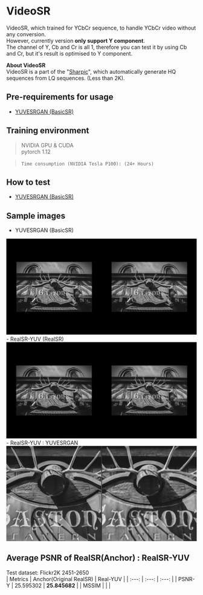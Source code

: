 # VideoSR

VideoSR, which trained for YCbCr sequence, to handle YCbCr video without any conversion.  
However, currently version **only support Y component**.  
The channel of Y, Cb and Cr is all 1, therefore you can test it by using Cb and Cr, but it's result is optimised to Y component.  


**About VideoSR**  
VideoSR is a part of the "[Sharpic](https://github.com/GCU-Graduate-Project-Sharpic/Sharpic)", which automatically generate HQ sequences from LQ sequences. (Less than 2K).  


## Pre-requirements for usage  

- [YUVESRGAN (BasicSR)](https://github.com/Hyunmin-jasper-Cho/YUVSRGAN/tree/main/BasicSR#pre-requirements-for-usage)  


## Training environment 
> NVIDIA GPU & CUDA  
> pytorch 1.12    

> `Time consumption (NVIDIA Tesla P100): (24+ Hours)`  

## How to test  

- [YUVESRGAN (BasicSR)](https://github.com/Hyunmin-jasper-Cho/YUVSRGAN/tree/main/BasicSR#how-to-test)  

## Sample images  
- YUVESRGAN (BasicSR)
<img src = "./BasicSR/figures/ESRGAN_Y.png">  
- RealSR-YUV (RealSR)  
<img src = "./figures/RealSR_BASETRUE.png">  
- RealSR-YUV : YUVESRGAN   
<img src = "./figures/Real_ESRGAN.png">  

## Average PSNR of RealSR(Anchor) : RealSR-YUV  
Test dataset: Flickr2K 2451-2650  
| Metrics | Anchor(Original RealSR) | Real-YUV | 
| :---: | :---: | :---: | 
| PSNR-Y | 25.595302 | **25.845682** |
| MSSIM |  |  | 
